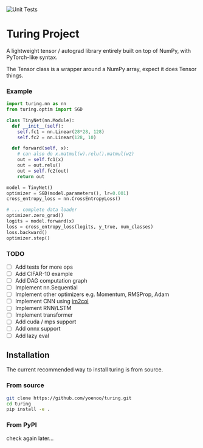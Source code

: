 ![Unit Tests](https://github.com/yoenoo/turing/actions/workflows/turing_test.yaml/badge.svg)

# Turing Project
A lightweight tensor / autograd library entirely built on top of NumPy, with PyTorch-like syntax.

The Tensor class is a wrapper around a NumPy array, expect it does Tensor things.

### Example
```python
import turing.nn as nn
from turing.optim import SGD

class TinyNet(nn.Module):
  def __init__(self):
    self.fc1 = nn.Linear(28*28, 128)
    self.fc2 = nn.Linear(128, 10)

  def forward(self, x):
    # can also do x.matmul(w).relu().matmul(w2)
    out = self.fc1(x)
    out = out.relu()
    out = self.fc2(out)
    return out

model = TinyNet()
optimizer = SGD(model.parameters(), lr=0.001)
cross_entropy_loss = nn.CrossEntropyLoss()

# ... complete data loader
optimizer.zero_grad()
logits = model.forward(x) 
loss = cross_entropy_loss(logits, y_true, num_classes)
loss.backward()
optimizer.step()
```

### TODO
- [ ] Add tests for more ops
- [ ] Add CIFAR-10 example
- [ ] Add DAG computation graph 
- [ ] Implement nn.Sequential
- [ ] Implement other optimizers e.g. Momentum, RMSProp, Adam
- [ ] Implement CNN using [im2col](https://github.com/3outeille/CNNumpy/blob/5394f13e7ed67a808a3e39fd381f168825d65ff5/src/fast/utils.py#L360)
- [ ] Implement RNN/LSTM
- [ ] Implement transformer
- [ ] Add cuda / mps support
- [ ] Add onnx support
- [ ] Add lazy eval

## Installation
The current recommended way to install turing is from source.

### From source
```sh
git clone https://github.com/yoenoo/turing.git
cd turing
pip install -e .
```

### From PyPI
check again later...
